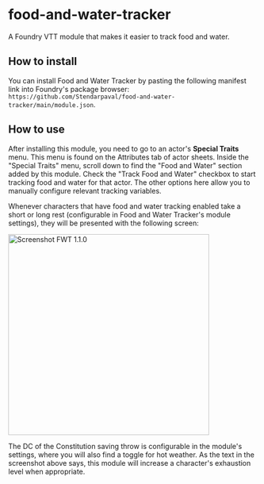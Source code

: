 # food-and-water-tracker
 A Foundry VTT module that makes it easier to track food and water.

## How to install
You can install Food and Water Tracker by pasting the following manifest link into Foundry's package browser: `https://github.com/Stendarpaval/food-and-water-tracker/main/module.json`.

## How to use
After installing this module, you need to go to an actor's <strong>Special Traits</strong> menu. This menu is found on the Attributes tab of actor sheets. Inside the "Special Traits" menu, scroll down to find the "Food and Water" section added by this module. Check the "Track Food and Water" checkbox to start tracking food and water for that actor. The other options here allow you to manually configure relevant tracking variables.

Whenever characters that have food and water tracking enabled take a short or long rest (configurable in Food and Water Tracker's module settings), they will be presented with the following screen:

<img width="405" alt="Screenshot FWT 1.1.0" src="https://user-images.githubusercontent.com/17188192/124661061-4dbbf380-dea7-11eb-8af2-3a495376b045.png">

The DC of the Constitution saving throw is configurable in the module's settings, where you will also find a toggle for hot weather. As the text in the screenshot above says, this module will increase a character's exhaustion level when appropriate. 
